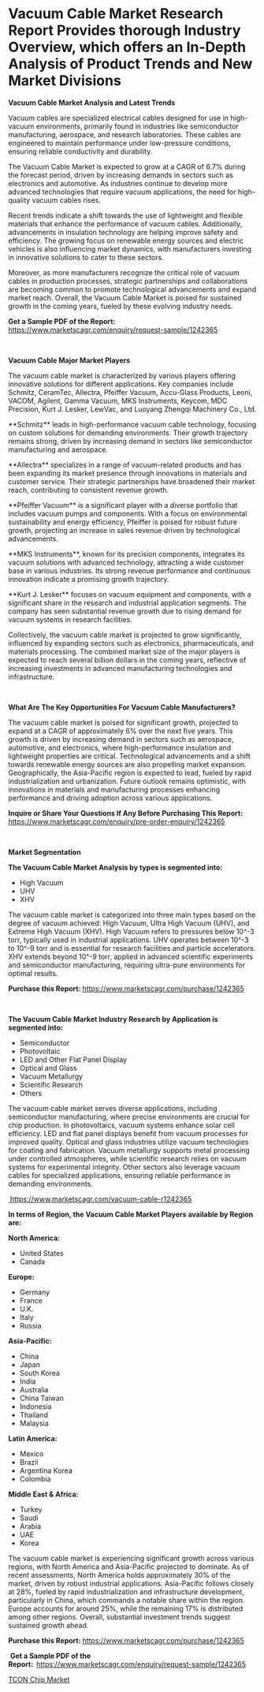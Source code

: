 <p><h1>Vacuum Cable Market Research Report Provides thorough Industry Overview, which offers an In-Depth Analysis of Product Trends and New Market Divisions</h1></p><p><strong>Vacuum Cable Market Analysis and Latest Trends</strong></p>
<p><p>Vacuum cables are specialized electrical cables designed for use in high-vacuum environments, primarily found in industries like semiconductor manufacturing, aerospace, and research laboratories. These cables are engineered to maintain performance under low-pressure conditions, ensuring reliable conductivity and durability.</p><p>The Vacuum Cable Market is expected to grow at a CAGR of 6.7% during the forecast period, driven by increasing demands in sectors such as electronics and automotive. As industries continue to develop more advanced technologies that require vacuum applications, the need for high-quality vacuum cables rises. </p><p>Recent trends indicate a shift towards the use of lightweight and flexible materials that enhance the performance of vacuum cables. Additionally, advancements in insulation technology are helping improve safety and efficiency. The growing focus on renewable energy sources and electric vehicles is also influencing market dynamics, with manufacturers investing in innovative solutions to cater to these sectors. </p><p>Moreover, as more manufacturers recognize the critical role of vacuum cables in production processes, strategic partnerships and collaborations are becoming common to promote technological advancements and expand market reach. Overall, the Vacuum Cable Market is poised for sustained growth in the coming years, fueled by these evolving industry needs.</p></p>
<p><strong>Get a Sample PDF of the Report:&nbsp;</strong> <a href="https://www.marketscagr.com/enquiry/request-sample/1242365?utm_campaign=2111&utm_medium=2&utm_source=Github&utm_content=ia&utm_term=11022025&utm_id=vacuum-cable">https://www.marketscagr.com/enquiry/request-sample/1242365</a></p>
<p>&nbsp;</p>
<p><strong>Vacuum Cable Major Market Players</strong></p>
<p><p>The vacuum cable market is characterized by various players offering innovative solutions for different applications. Key companies include Schmitz, CeramTec, Allectra, Pfeiffer Vacuum, Accu-Glass Products, Leoni, VACOM, Agilent, Gamma Vacuum, MKS Instruments, Keycom, MDC Precision, Kurt J. Lesker, LewVac, and Luoyang Zhengqi Machinery Co., Ltd.</p><p>**Schmitz** leads in high-performance vacuum cable technology, focusing on custom solutions for demanding environments. Their growth trajectory remains strong, driven by increasing demand in sectors like semiconductor manufacturing and aerospace.</p><p>**Allectra** specializes in a range of vacuum-related products and has been expanding its market presence through innovations in materials and customer service. Their strategic partnerships have broadened their market reach, contributing to consistent revenue growth.</p><p>**Pfeiffer Vacuum** is a significant player with a diverse portfolio that includes vacuum pumps and components. With a focus on environmental sustainability and energy efficiency, Pfeiffer is poised for robust future growth, projecting an increase in sales revenue driven by technological advancements.</p><p>**MKS Instruments**, known for its precision components, integrates its vacuum solutions with advanced technology, attracting a wide customer base in various industries. Its strong revenue performance and continuous innovation indicate a promising growth trajectory.</p><p>**Kurt J. Lesker** focuses on vacuum equipment and components, with a significant share in the research and industrial application segments. The company has seen substantial revenue growth due to rising demand for vacuum systems in research facilities.</p><p>Collectively, the vacuum cable market is projected to grow significantly, influenced by expanding sectors such as electronics, pharmaceuticals, and materials processing. The combined market size of the major players is expected to reach several billion dollars in the coming years, reflective of increasing investments in advanced manufacturing technologies and infrastructure.</p></p>
<p>&nbsp;</p>
<p><strong>What Are The Key Opportunities For Vacuum Cable Manufacturers?</strong></p>
<p><p>The vacuum cable market is poised for significant growth, projected to expand at a CAGR of approximately 6% over the next five years. This growth is driven by increasing demand in sectors such as aerospace, automotive, and electronics, where high-performance insulation and lightweight properties are critical. Technological advancements and a shift towards renewable energy sources are also propelling market expansion. Geographically, the Asia-Pacific region is expected to lead, fueled by rapid industrialization and urbanization. Future outlook remains optimistic, with innovations in materials and manufacturing processes enhancing performance and driving adoption across various applications.</p></p>
<p><strong>Inquire or Share Your Questions If Any Before Purchasing This Report:</strong> <a href="https://www.marketscagr.com/enquiry/pre-order-enquiry/1242365?utm_campaign=2111&utm_medium=2&utm_source=Github&utm_content=ia&utm_term=11022025&utm_id=vacuum-cable">https://www.marketscagr.com/enquiry/pre-order-enquiry/1242365</a></p>
<p>&nbsp;</p>
<p><strong>Market Segmentation</strong></p>
<p><strong>The Vacuum Cable Market Analysis by types is segmented into:</strong></p>
<p><ul><li>High Vacuum</li><li>UHV</li><li>XHV</li></ul></p>
<p><p>The vacuum cable market is categorized into three main types based on the degree of vacuum achieved: High Vacuum, Ultra High Vacuum (UHV), and Extreme High Vacuum (XHV). High Vacuum refers to pressures below 10^-3 torr, typically used in industrial applications. UHV operates between 10^-3 to 10^-9 torr and is essential for research facilities and particle accelerators. XHV extends beyond 10^-9 torr, applied in advanced scientific experiments and semiconductor manufacturing, requiring ultra-pure environments for optimal results.</p></p>
<p><strong>Purchase this Report:&nbsp;</strong><a href="https://www.marketscagr.com/purchase/1242365?utm_campaign=2111&utm_medium=2&utm_source=Github&utm_content=ia&utm_term=11022025&utm_id=vacuum-cable">https://www.marketscagr.com/purchase/1242365</a></p>
<p>&nbsp;</p>
<p><strong>The Vacuum Cable Market Industry Research by Application is segmented into:</strong></p>
<p><ul><li>Semiconductor</li><li>Photovoltaic</li><li>LED and Other Flat Panel Display</li><li>Optical and Glass</li><li>Vacuum Metallurgy</li><li>Scientific Research</li><li>Others</li></ul></p>
<p><p>The vacuum cable market serves diverse applications, including semiconductor manufacturing, where precise environments are crucial for chip production. In photovoltaics, vacuum systems enhance solar cell efficiency. LED and flat panel displays benefit from vacuum processes for improved quality. Optical and glass industries utilize vacuum technologies for coating and fabrication. Vacuum metallurgy supports metal processing under controlled atmospheres, while scientific research relies on vacuum systems for experimental integrity. Other sectors also leverage vacuum cables for specialized applications, ensuring reliable performance in demanding environments.</p></p>
<p><a href="https://www.marketscagr.com/vacuum-cable-r1242365?utm_campaign=2111&utm_medium=2&utm_source=Github&utm_content=ia&utm_term=11022025&utm_id=vacuum-cable">&nbsp;https://www.marketscagr.com/vacuum-cable-r1242365</a></p>
<p><strong>In terms of Region, the Vacuum Cable Market Players available by Region are:</strong></p>
<p>
    <p> <strong> North America: </strong>
        <ul>
            <li>United States</li>
            <li>Canada</li>
        </ul>
        </p> 
    <p> <strong> Europe: </strong>
        <ul>
            <li>Germany</li>
            <li>France</li>
            <li>U.K.</li>
            <li>Italy</li>
            <li>Russia</li>
        </ul>
        </p> 
    <p> <strong> Asia-Pacific: </strong>
        <ul>
            <li>China</li>
            <li>Japan</li>
            <li>South Korea</li>
            <li>India</li>
            <li>Australia</li>
            <li>China Taiwan</li>
            <li>Indonesia</li>
            <li>Thailand</li>
            <li>Malaysia</li>
        </ul>
        </p> 
    <p> <strong> Latin America: </strong>
        <ul>
            <li>Mexico</li>
            <li>Brazil</li>
            <li>Argentina Korea</li>
            <li>Colombia</li>
        </ul>
        </p> 
    <p> <strong> Middle East & Africa: </strong>
        <ul>
            <li>Turkey</li>
            <li>Saudi</li>
            <li>Arabia</li>
            <li>UAE</li>
            <li>Korea</li>
        </ul>
    </p>
    </p>
<p><p>The vacuum cable market is experiencing significant growth across various regions, with North America and Asia-Pacific projected to dominate. As of recent assessments, North America holds approximately 30% of the market, driven by robust industrial applications. Asia-Pacific follows closely at 28%, fueled by rapid industrialization and infrastructure development, particularly in China, which commands a notable share within the region. Europe accounts for around 25%, while the remaining 17% is distributed among other regions. Overall, substantial investment trends suggest sustained growth ahead.</p></p>
<p><strong>Purchase this Report: </strong><a href="https://www.marketscagr.com/purchase/1242365?utm_campaign=2111&utm_medium=2&utm_source=Github&utm_content=ia&utm_term=11022025&utm_id=vacuum-cable">https://www.marketscagr.com/purchase/1242365</a></p>
<p>&nbsp;<strong>Get a Sample PDF of the Report:&nbsp;&nbsp;</strong><a href="https://www.marketscagr.com/enquiry/request-sample/1242365?utm_campaign=2111&utm_medium=2&utm_source=Github&utm_content=ia&utm_term=11022025&utm_id=vacuum-cable">https://www.marketscagr.com/enquiry/request-sample/1242365</a></p>
<p><strong></strong></p>
<p><p><a href="https://github.com/lindaopodray/Market-Research-Report-List-1/blob/main/tcon-chip-market.md?utm_campaign=2111&utm_medium=2&utm_source=Github&utm_content=ia&utm_term=11022025&utm_id=vacuum-cable">TCON Chip Market</a></p></p>